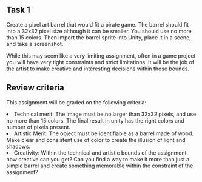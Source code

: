 ## Task 1
Create a pixel art barrel that would fit a pirate game. The barrel should fit into a 32x32 pixel size although it can be smaller. 
You should use no more than 15 colors. Then import the barrel sprite into Unity, place it in a scene, and take a screenshot.


While this may seem like a very limiting assignment, often in a game project you will have very tight constraints and strict limitations.
It will be the job of the artist to make creative and interesting decisions within those bounds.

## Review criteria
This assignment will be graded on the following criteria:
<li>Technical merit: The image must be no larger than 32x32 pixels, and use no more than 15 colors.
  The final result in unity has the right colors and number of pixels present.</li>
<li>Artistic Merit: The object must be identifiable as a barrel made of wood. Make clear and consistent use of color to create the illusion of light and shadows.</li>
<li>Creativity: Within the technical and artistic bounds of the assignment how creative can you get?
  Can you find a way to make it more than just a simple barrel and create something memorable within the constraint of the assignment?</li>
